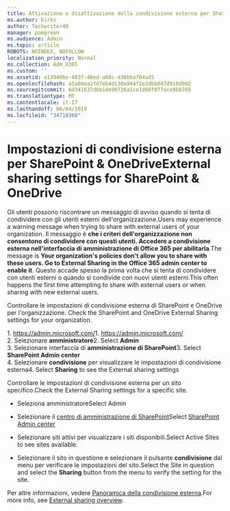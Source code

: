 ```yaml
---
title: Attivazione o disattivazione della condivisione esterna per SharePoint
ms.author: kirks
author: Techwriter40
manager: pamgreen
ms.audience: Admin
ms.topic: article
ROBOTS: NOINDEX, NOFOLLOW
localization_priority: Normal
ms.collection: Adm_O365
ms.custom: ''
ms.assetid: e13940be-483f-46ed-a88c-d36bbaf04ad5
ms.openlocfilehash: a5a0dea2fd7eb4d130a944f2e2dbb047d910d902
ms.sourcegitcommit: 6d341637dbb14e90726a1ce1d68f077ace9bb765
ms.translationtype: MT
ms.contentlocale: it-IT
ms.lasthandoff: 06/04/2019
ms.locfileid: "34718366"
---
```

# <a name="external-sharing-settings-for-sharepoint--onedrive"></a><span data-ttu-id="3d257-102">Impostazioni di condivisione esterna per SharePoint & OneDrive</span><span class="sxs-lookup"><span data-stu-id="3d257-102">External sharing settings for SharePoint & OneDrive</span></span>

<span data-ttu-id="3d257-103">Gli utenti possono riscontrare un messaggio di avviso quando si tenta di condividere con gli utenti esterni dell'organizzazione.</span><span class="sxs-lookup"><span data-stu-id="3d257-103">Users may experience a warning message when trying to share with external users of your organization.</span></span> <span data-ttu-id="3d257-104">Il messaggio è **che i criteri dell'organizzazione non consentono di condividere con questi utenti. Accedere a condivisione esterna nell'interfaccia di amministrazione di Office 365 per abilitarla**.</span><span class="sxs-lookup"><span data-stu-id="3d257-104">The message is **Your organization's policies don't allow you to share with these users. Go to External Sharing in the Office 365 admin center to enable it**.</span></span> <span data-ttu-id="3d257-105">Questo accade spesso la prima volta che si tenta di condividere con utenti esterni o quando si condivide con nuovi utenti esterni.</span><span class="sxs-lookup"><span data-stu-id="3d257-105">This often happens the first time attempting to share with external users or when sharing with new external users.</span></span>

<span data-ttu-id="3d257-106">Controllare le impostazioni di condivisione esterna di SharePoint e OneDrive per l'organizzazione.&nbsp;</strong></span><span class="sxs-lookup"><span data-stu-id="3d257-106">Check the SharePoint and OneDrive External Sharing settings for your organization.&nbsp;</strong></span></span></p> <p><span data-ttu-id="3d257-107">1.&nbsp;<a href="https://admin.microsoft.com/AdminPortal/Home#/homepage">https://admin.microsoft.com/</a></span><span class="sxs-lookup"><span data-stu-id="3d257-107">1.&nbsp;<a href="https://admin.microsoft.com/AdminPortal/Home#/homepage">https://admin.microsoft.com/</a></span></span><br /><span data-ttu-id="3d257-108">2. Selezionare <strong>amministratore</strong></span><span class="sxs-lookup"><span data-stu-id="3d257-108">2. Select <strong>Admin</strong></span></span><br /><span data-ttu-id="3d257-109">3. Selezionare interfaccia di <strong>amministrazione di SharePoint</strong></span><span class="sxs-lookup"><span data-stu-id="3d257-109">3. Select <strong>SharePoint Admin center</strong></span></span><br /><span data-ttu-id="3d257-110">4. Selezionare <strong>condivisione</strong> per visualizzare le impostazioni di condivisione esterna</span><span class="sxs-lookup"><span data-stu-id="3d257-110">4. Select <strong>Sharing</strong> to see the External sharing settings</span></span>

<span data-ttu-id="3d257-111">Controllare le impostazioni di condivisione esterna per un sito specifico.</span><span class="sxs-lookup"><span data-stu-id="3d257-111">Check the External Sharing settings for a specific site.</span></span>

- <span data-ttu-id="3d257-112">Seleziona amministratore</span><span class="sxs-lookup"><span data-stu-id="3d257-112">Select Admin</span></span>

- <span data-ttu-id="3d257-113">Selezionare il [centro di amministrazione di SharePoint](https://admin.microsoft.com/AdminPortal/Home#/homepage">https://admin.microsoft.com/)</span><span class="sxs-lookup"><span data-stu-id="3d257-113">Select [SharePoint Admin center](https://admin.microsoft.com/AdminPortal/Home#/homepage">https://admin.microsoft.com/)</span></span>

- <span data-ttu-id="3d257-114">Selezionare siti attivi per visualizzare i siti disponibili.</span><span class="sxs-lookup"><span data-stu-id="3d257-114">Select Active Sites to see sites available.</span></span>
- <span data-ttu-id="3d257-115">Selezionare il sito in questione e selezionare il pulsante **condivisione** dal menu per verificare le impostazioni del sito.</span><span class="sxs-lookup"><span data-stu-id="3d257-115">Select the Site in question and select the **Sharing** button from the menu to verify the setting for the site.</span></span>

<span data-ttu-id="3d257-116">Per altre informazioni, vedere [Panoramica della condivisione esterna](https://docs.microsoft.com/en-us/sharepoint/external-sharing-overview).</span><span class="sxs-lookup"><span data-stu-id="3d257-116">For more info, see [External sharing overview](https://docs.microsoft.com/en-us/sharepoint/external-sharing-overview).</span></span>